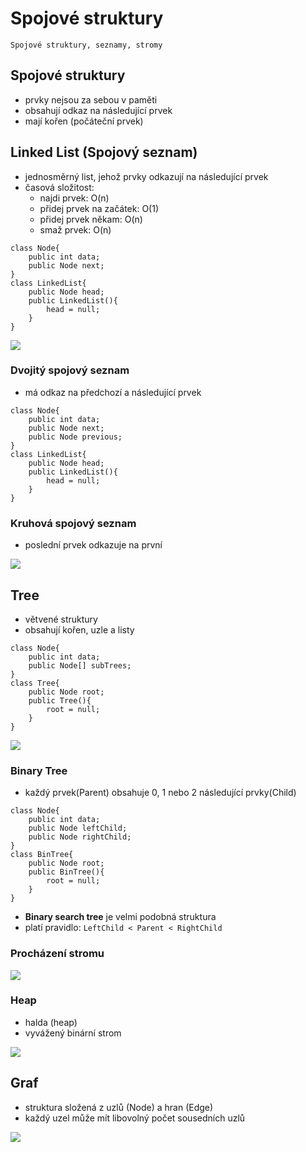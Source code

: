 # Spojové struktury

`Spojové struktury, seznamy, stromy`

## Spojové struktury

- prvky nejsou za sebou v paměti
- obsahují odkaz na následující prvek
- mají kořen (počáteční prvek)

## Linked List (Spojový seznam)

- jednosměrný list, jehož prvky odkazují na následující prvek
- časová složitost:
  - najdi prvek: O(n)
  - přidej prvek na začátek: O(1)
  - přidej prvek někam: O(n)
  - smaž prvek: O(n)

```CSharp
class Node{
    public int data;
    public Node next;
}
class LinkedList{
    public Node head;
    public LinkedList(){
        head = null;
    }
}
```

<image src="./images/LL.png">

### Dvojitý spojový seznam

- má odkaz na předchozí a následující prvek

```CSharp
class Node{
    public int data;
    public Node next;
    public Node previous;
}
class LinkedList{
    public Node head;
    public LinkedList(){
        head = null;
    }
}
```

### Kruhová spojový seznam

- poslední prvek odkazuje na první

<image src="./images/kl.png">

## Tree

- větvené struktury
- obsahují kořen, uzle a listy

```CSharp
class Node{
    public int data;
    public Node[] subTrees;
}
class Tree{
    public Node root;
    public Tree(){
        root = null;
    }
}
```

<image src="./images/tree.png">

### Binary Tree

- každý prvek(Parent) obsahuje 0, 1 nebo 2 následující prvky(Child)

```CSharp
class Node{
    public int data;
    public Node leftChild;
    public Node rightChild;
}
class BinTree{
    public Node root;
    public BinTree(){
        root = null;
    }
}
```

- **Binary search tree** je velmi podobná struktura
- platí pravidlo: `LeftChild < Parent < RightChild`

### Procházení stromu

<image src="./images/search.png">

### Heap

- halda (heap)
- vyvážený binární strom

<image src="./images/heap.png">

## Graf

- struktura složená z uzlů (Node) a hran (Edge)
- každý uzel může mít libovolný počet sousedních uzlů

<image src="./images/faktnevim.webp">

